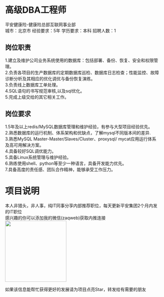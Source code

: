 # 高级DBA工程师
平安健康险-健康险总部互联网事业部  
城市：北京市 经验要求：5年 学历要求：本科  招聘人数：1

## 岗位职责
1.建立及维护公司业务系统使用的数据库：包括部署、备份、恢复、安全和权限管理。   
2.负责各项目的生产数据库的定期数据库巡检、数据库日志检查；性能监控、故障诊断分析及其相应的优化调优与备份恢复演练。   
3.负责线上数据库工单处理。   
4.SQL语句的书写规范审核,以及sql优化。    
5.完成上级交给的其它相关工作。

## 岗位要求
1.5年及以上redis/MySQL数据库管理和维护经验，有参与大型项目经验优先。   
2.熟悉数据库的运行机制、体系架构和优缺点，了解mysql不同版本间的差异.   
3.熟悉MySQL Master-Master/Slaves/Cluster、proxysql/ mycat应用运行体系及高可用解决方案。   
4.具备较好SQL调优能力。   
5.具备Linux系统管理与维护经验。   
6.熟练使用shell、python等至少一种语言，具备开发能力优先。   
7.具备高度的责任感、团队合作精神，能够承受工作压力。

# 项目说明

本人非猎头，非人事，纯IT同事分享内部推荐职位，每天更新平安集团2个月内发的IT职位  
感兴趣的你可以添加我的微信(zaqweb)获取内推连接  
<img src="https://github.com/zaqweb/PA-IT-JOBS/blob/master/WechatICode.jpeg"  height="200" width="200">

如果该信息能帮忙获得更好的发展请为项目点亮Star，转发给有需要的朋友




